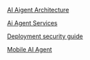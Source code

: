 

[AI Aigent Architecture](ai-agent-architecture.md)

[Ai Agent Services](ai-agent-services.md)

[Deployment security guide](deployment-security-guide.md)

[Mobile AI Agent](mobile-ai-agent.md)

